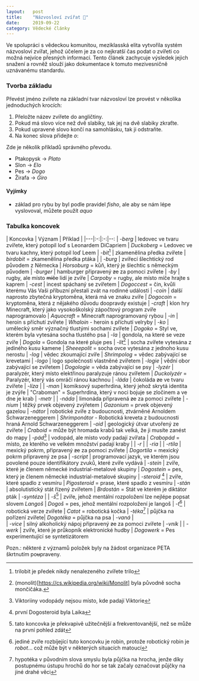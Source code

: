 ```yaml
---
layout:   post
title:    "Názvosloví zvířat 🐶"
date:     2019-09-22
category: Vědecké články
---
```

 
Ve spolupráci s vědeckou komunitou, meziklasská elita vytvořila systém názvosloví zvířat, jehož účelem je za co nejkratší čas podat o zvířeti co možná nejvíce přesných informací. Tento článek zachycuje výsledek jejich snažení a rovněž slouží jako dokumentace k tomuto mezivesničně uznávanému standardu.

### Tvorba základu
Převést jméno zvířete na základní tvar názvosloví lze provést v několika jednoduchých krocích:

1. Přeložte název zvířete do angličtiny.
2. Pokud má slovo více než dvě slabiky, tak jej na dvě slabiky zkraťte.
3. Pokud upravené slovo končí na samohlásku, tak ji odstraňte.
4. Na konec slova přidejte _o_:

Zde je několik příkladů správného převodu.

- Ptakopysk → _Plato_
- Slon → _Elo_
- Pes → _Dogo_
- Žirafa → _Giro_

#### Vyjímky
- základ pro rybu by byl podle pravidel _fisho_, ale aby se nám lépe vyslovoval, můžete použít _aquo_

### Tabulka koncovek

| Koncovka | Význam | Příklad |
|---|:-:|:-:|--:
| _-berg_			| ledovec ve tvaru zvířete, který potopil loď s Leonardem DiCapriem | _Duckoberg_ = Ledovec ve tvaru kachny, který potopil loď Leem
| _-bit_[^bit]		| zkamenělina předka zvířete | _birdobit_ = zkamenělina předka ptáka | 
| _-burg_			| zvířecí šlechtický rod původem z Německa | _Horsoburg_ = kůň, který je šlechtic s německým původem
| _-burger_ 		| hamburger připravený ~~ze~~ za pomoci zvířete
| _-by_				| rugby, ale místo ~~míče~~ lidí je zvíře | _Carpoby_ = rugby, ale místo míče hrajte s kaprem
| _-cest_			| incest spáchaný se zvířetem | _Dogoccest_ = čin, kvůli kterému Vás Vaši příbuzní přestali zvát na rodinné události 
| _-coin_			| další naprosto zbytečná kryptoměna, která má ve znaku zvíře | _Dogocoin_ = kryptoměna, která z nějakého důvodu doopravdy existuje
| _-craft_			| klon hry Minecraft, který jako vysokoškolský zápočtový program zvíře naprogramovalo | _Aquocraft_ = Minecraft naprogramovaný rybou
| _-in_				| heroin s příchutí zvířete | _Whaloin_ - heroin s příchutí velryby
| _-ko_				| umělecký směr význačný tlustými sochami zvířete | _Dogoko_ = Styl ve, kterém byla vytesána socha tlustého psa
| _-la_				| gondola, na které se veze zvíře | _Dogola_ = Gondola na které pluje pes
| _-lit_[^lit]		| socha zvířete vytesána z jediného kusu kamene | _Sheeepolit_ = socha ovce vytesána z jednoho kusu nerostu
| _-log_			| vědec zkoumající zvíře | _Shrimpolog_ = vědec zabývající se krevetami
| _-logo_			| logo společnosti vlastněné zvířetem
| _-logie_			| vědní obor zabývající se zvířetem | _Dogologie_ = věda zabývající se psy
| _-lyzér_			| paralyzér, který místo elektřinou paralyzuje ránou zvířetem | _Duckolyzér_ = Paralyzér, který vás omráčí ránou kachnou
| _-láda_			| čokoláda ~~ze~~ ve tvaru zvířete
| _-líza_			|
| _-man_			| komiksový superhrdina, který jehož skrytá identita je zvýře | "Craboman" = Superhrdina, který v noci bojuje se zločinem a ve dne je krab 
| _-metr_			| 
| _-náda_			| limonáda připravená ~~ze~~ za pomoci zvířete
| _-nium_			| těžký prvek objevený zvýřetem | _Gazonium_ = prvek objevený gazelou
| _-nátor_			| robotické zvíře z budoucnosti, ztvárněné Arnoldem Schwarzeneggerem | _Shrimponátor_ - Robotická kreveta z budoucnosti hraná Arnold Schwarzeneggerem
| _-oid_			| geologický útvar utvořený ze zvířete | _Craboid_ = může být hromada krabů tak velká, že ji musíte zanést do mapy
| _-pád_[^pad]		| vodopád, ale místo vody padají zvířata | _Crabopád_ = místo, ze kterého ve velkém množství padají kraby | 
| _-r_				|
| _-ria_			|
| _-rtila_			| mexický pokrm, připravený ~~ze~~ za pomoci zvířete | _Dogortila_ = mexický pokrm připravený ze psa
| _-script_			| programovací jazyk, ve kterém jsou povolené pouze identifikátory zvuků, které zvíře vydává
| _-stein_			| zvíře, které je členem německé industrial-metalové skupiny | _Dogostein_ = pes, který je členem německé industrial-metalové skupiny
| _-steroid_ [^steroid] 	| zvíře, které spadlo z vesmíru | _Pigosteroid_ = prase, které spadlo z vesmíru
| _-stán_			| absolutistický stát řízený zvířetem | _Brdostán_ = Stát ve kterém je diktátor pták
| _-syntéza_		|
| _-š_[^s]			| zvíře, jehož mentální rozpoložení lze nejlépe popsat slovem *Langoš* | _Dogoš_ = pes, jehož mentální rozpoložení je langoš
| _-t_[^t]			| robotická verze zvířete | _Catot_ = robotická kočka
| _-téka_[^teka]	| půjčka na pořízení zvířete| _Dogotéka_ = půjčka na psa 
| _-vaná_			|  
| _-vice_			| silný alkoholický nápoj připravený ~~ze~~ za pomoci zvířete
| _-vník_			| 
| _-werk_			| zvíře, které je průkopník elektronické hudby | _Dogowerk_ = Pes experimentující se syntetizátorem

Pozn.: některé z významů položek byly na žádost organizace PETA škrtnutím po<del>u</del>praveny.

[^bit]: trilobit je předek nikdy nenalezeného zvířete trilo
[^lit]: (monolit)[https://cs.wikipedia.org/wiki/Monolit] byla původně socha mončičáka. 
[^pad]: Viktoriiny vodopády nejsou místo, kde padají Viktorie
[^steroid]: první Dogosteroid byla Laika
[^s]: tato koncovka je překvapivě užitečnější a frekventovanější, než se může na první pohled zdát
[^t]: jediné zvíře rozbíjející tuto koncovku je robin, protože robotický robin je _robot_... což může být v některých situacích matoucí
[^teka]: hypotéka v původním slova smyslu byla půjčka na hrocha, jenže díky postupnému ústupu hrochů do hor se tak začaly označovat půjčky na jiné drahé věci
